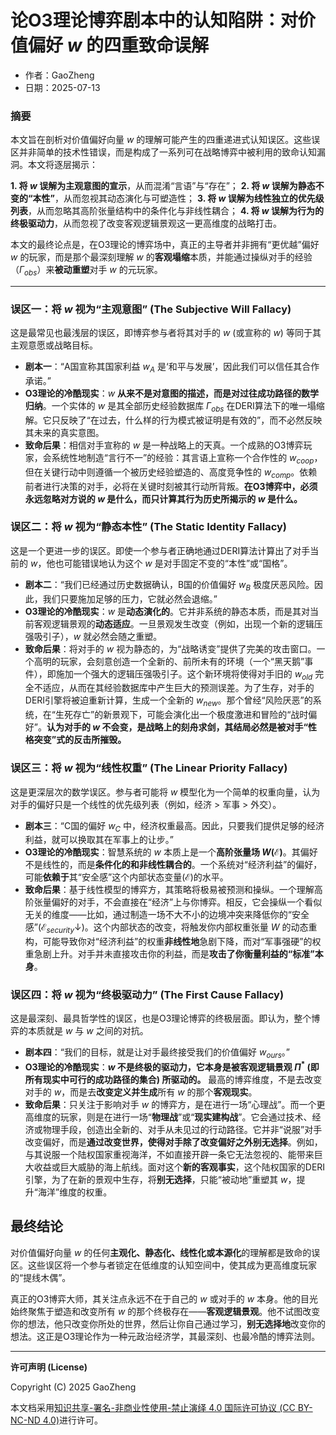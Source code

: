 # **论O3理论博弈剧本中的认知陷阱：对价值偏好 $w$ 的四重致命误解**

- 作者：GaoZheng
- 日期：2025-07-13

### **摘要**

本文旨在剖析对价值偏好向量 $w$ 的理解可能产生的四重递进式认知误区。这些误区并非简单的技术性错误，而是构成了一系列可在战略博弈中被利用的致命认知漏洞。本文将逐层揭示：

**1. 将 $w$ 误解为主观意图的宣示**，从而混淆“言语”与“存在”；
**2. 将 $w$ 误解为静态不变的“本性”**，从而忽视其动态演化与可塑造性；
**3. 将 $w$ 误解为线性独立的优先级列表**，从而忽略其高阶张量结构中的条件化与非线性耦合；
**4. 将 $w$ 误解为行为的终极驱动力**，从而忽视了改变客观逻辑景观这一更高维度的战略打击。

本文的最终论点是，在O3理论的博弈场中，真正的主导者并非拥有“更优越”偏好 $w$ 的玩家，而是那个最深刻理解 $w$ 的**客观塌缩**本质，并能通过操纵对手的经验（$\Gamma_{obs}$）来**被动重塑**对手 $w$ 的元玩家。

---

### **误区一：将 $w$ 视为“主观意图” (The Subjective Will Fallacy)**

这是最常见也最浅层的误区，即博弈参与者将其对手的 $w$ (或宣称的 $w$) 等同于其主观意愿或战略目标。

*   **剧本一**：“A国宣称其国家利益 $w_A$ 是‘和平与发展’，因此我们可以信任其合作承诺。”
*   **O3理论的冷酷现实**：$w$ **从来不是对意图的描述，而是对过往成功路径的数学归纳**。一个实体的 $w$ 是其全部历史经验数据库 $\Gamma_{obs}$ 在DERI算法下的唯一塌缩解。它只反映了“在过去，什么样的行为模式被证明是有效的”，而不必然反映其未来的真实意图。
*   **致命后果**：相信对手宣称的 $w$ 是一种战略上的天真。一个成熟的O3博弈玩家，会系统性地制造“言行不一”的经验：其言语上宣称一个合作性的 $w_{coop}$，但在关键行动中则遵循一个被历史经验塑造的、高度竞争性的 $w_{comp}$。依赖前者进行决策的对手，必将在关键时刻被其行动所背叛。**在O3博弈中，必须永远忽略对方说的 $w$ 是什么，而只计算其行为历史所揭示的 $w$ 是什么。**

### **误区二：将 $w$ 视为“静态本性” (The Static Identity Fallacy)**

这是一个更进一步的误区。即使一个参与者正确地通过DERI算法计算出了对手当前的 $w$，他也可能错误地认为这个 $w$ 是对手固定不变的“本性”或“国格”。

*   **剧本二**：“我们已经通过历史数据确认，B国的价值偏好 $w_B$ 极度厌恶风险。因此，我们只要施加足够的压力，它就必然会退缩。”
*   **O3理论的冷酷现实**：$w$ 是**动态演化的**。它并非系统的静态本质，而是其对当前客观逻辑景观的**动态适应**。一旦景观发生改变（例如，出现一个新的逻辑压强吸引子），$w$ 就必然会随之重塑。
*   **致命后果**：将对手的 $w$ 视为静态的，为“战略诱变”提供了完美的攻击窗口。一个高明的玩家，会刻意创造一个全新的、前所未有的环境（一个“黑天鹅”事件），即施加一个强大的逻辑压强吸引子。这个新环境将使得对手旧的 $w_{old}$ 完全不适应，从而在其经验数据库中产生巨大的预测误差。为了生存，对手的DERI引擎将被迫重新计算，生成一个全新的 $w_{new}$。那个曾经“风险厌恶”的系统，在“生死存亡”的新景观下，可能会演化出一个极度激进和冒险的“战时偏好”。**认为对手的 $w$ 不会变，是战略上的刻舟求剑，其结局必然是被对手“性格突变”式的反击所摧毁。**

### **误区三：将 $w$ 视为“线性权重” (The Linear Priority Fallacy)**

这是更深层次的数学误区。参与者可能将 $w$ 模型化为一个简单的权重向量，认为对手的偏好只是一个线性的优先级列表（例如，经济 > 军事 > 外交）。

*   **剧本三**：“C国的偏好 $w_C$ 中，经济权重最高。因此，只要我们提供足够的经济利益，就可以换取其在军事上的让步。”
*   **O3理论的冷酷现实**：智慧系统的 $w$ 本质上是一个**高阶张量场 $W(\mathcal{E})$**。其偏好不是线性的，而是**条件化的和非线性耦合的**。一个系统对“经济利益”的偏好，可能**依赖于**其“安全感”这个内部状态变量($\mathcal{E}$)的水平。
*   **致命后果**：基于线性模型的博弈方，其策略将极易被预测和操纵。一个理解高阶张量偏好的对手，不会直接在“经济”上与你博弈。相反，它会操纵一个看似无关的维度——比如，通过制造一场不大不小的边境冲突来降低你的“安全感”($\mathcal{E}_{security} \downarrow$)。这个内部状态的改变，将触发你内部权重张量 $W$ 的动态重构，可能导致你对“经济利益”的权重**非线性地**急剧下降，而对“军事强硬”的权重急剧上升。对手并未直接攻击你的利益，而是**攻击了你衡量利益的“标准”本身**。

### **误区四：将 $w$ 视为“终极驱动力” (The First Cause Fallacy)**

这是最深刻、最具哲学性的误区，也是O3理论博弈的终极层面。即认为，整个博弈的本质就是 $w$ 与 $w$ 之间的对抗。

*   **剧本四**：“我们的目标，就是让对手最终接受我们的价值偏好 $w_{ours}$。”
*   **O3理论的冷酷现实**：**$w$ 不是终极的驱动力，它本身是被客观逻辑景观 $\Pi^*$ (即所有现实中可行的成功路径的集合) 所驱动的。** 最高的博弈维度，不是去改变对手的 $w$，而是去**改变定义并生成**所有 $w$ 的那个**客观现实**。
*   **致命后果**：只关注于影响对手 $w$ 的博弈方，是在进行一场“心理战”。而一个更高维度的玩家，则是在进行一场“**物理战**”或“**现实建构战**”。它会通过技术、经济或物理手段，创造出全新的、对手从未见过的行动路径。它并非“说服”对手改变偏好，而是**通过改变世界，使得对手除了改变偏好之外别无选择**。例如，与其说服一个陆权国家重视海洋，不如直接开辟一条它无法忽视的、能带来巨大收益或巨大威胁的海上航线。面对这个**新的客观事实**，这个陆权国家的DERI引擎，为了在新的景观中生存，将**别无选择**，只能“被动地”重塑其 $w$，提升“海洋”维度的权重。

## **最终结论**

对价值偏好向量 $w$ 的任何**主观化、静态化、线性化或本源化**的理解都是致命的误区。这些误区将一个参与者锁定在低维度的认知空间中，使其成为更高维度玩家的“提线木偶”。

真正的O3博弈大师，其关注点永远不在于自己的 $w$ 或对手的 $w$ 本身。他的目光始终聚焦于塑造和改变所有 $w$ 的那个终极存在——**客观逻辑景观**。他不试图改变你的想法，他只改变你所处的世界，然后让你自己通过学习，**别无选择地**改变你的想法。这正是O3理论作为一种元政治经济学，其最深刻、也最冷酷的博弈法则。

---

**许可声明 (License)**

Copyright (C) 2025 GaoZheng 

本文档采用[知识共享-署名-非商业性使用-禁止演绎 4.0 国际许可协议 (CC BY-NC-ND 4.0)](https://creativecommons.org/licenses/by-nc-nd/4.0/deed.zh-Hans)进行许可。
